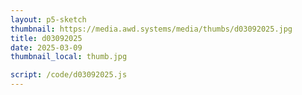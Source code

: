 ```yaml
---
layout: p5-sketch
thumbnail: https://media.awd.systems/media/thumbs/d03092025.jpg
title: d03092025
date: 2025-03-09
thumbnail_local: thumb.jpg

script: /code/d03092025.js
---
```

